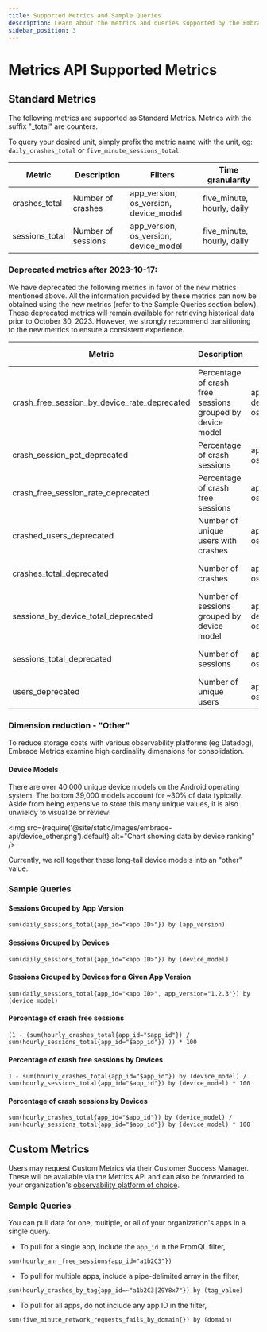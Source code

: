 ```yaml
---
title: Supported Metrics and Sample Queries
description: Learn about the metrics and queries supported by the Embrace API
sidebar_position: 3
---
```


# Metrics API Supported Metrics

## Standard Metrics

The following metrics are supported as Standard Metrics. Metrics with the suffix "_total" are counters.

To query your desired unit, simply prefix the metric name with the unit, eg: `daily_crashes_total`
or `five_minute_sessions_total`.

| Metric                            | Description                                               | Filters                               | Time granularity           |           
|-----------------------------------|-----------------------------------------------------------|---------------------------------------|----------------------------|
| crashes_total                     | Number of crashes                                         | app_version, os_version, device_model | five_minute, hourly, daily |
| sessions_total                    | Number of sessions                                        | app_version, os_version, device_model | five_minute, hourly, daily |

### Deprecated metrics after 2023-10-17:
We have deprecated the following metrics in favor of the new metrics mentioned above.
All the information provided by these metrics can now be obtained using the new metrics (refer to the Sample Queries section below).
These deprecated metrics will remain available for retrieving historical data prior to October 30, 2023.
However, we strongly recommend transitioning to the new metrics to ensure a consistent experience.

| Metric                                       | Description                                               | Filters                               | Time granularity           |           
|----------------------------------------------|-----------------------------------------------------------|---------------------------------------|----------------------------|
| crash_free_session_by_device_rate_deprecated | Percentage of crash free sessions grouped by device model | app_version, device_model, os_version | hourly, daily              |
| crash_session_pct_deprecated                 | Percentage of crash sessions                              | app_version, os_version               | hourly, daily              |
| crash_free_session_rate_deprecated           | Percentage of crash free sessions                         | app_version, os_version               | hourly, daily              |
| crashed_users_deprecated                     | Number of unique users with crashes                       | app_version, os_version               | hourly, daily              |
| crashes_total_deprecated                     | Number of crashes                                         | app_version, os_version               | five_minute, hourly, daily |
| sessions_by_device_total_deprecated          | Number of sessions grouped by device model                | app_version, device_model, os_version | hourly, daily              |
| sessions_total_deprecated                    | Number of sessions                                        | app_version, os_version               | five_minute, hourly, daily |
| users_deprecated                             | Number of unique users                                    | app_version, os_version               | hourly, daily              |



### Dimension reduction - "Other"

To reduce storage costs with various observability platforms (eg Datadog), Embrace Metrics examine high cardinality dimensions for consolidation.

#### Device Models
There are over 40,000 unique device models on the Android operating system.  The bottom 39,000 models account for ~30% of data typically.  Aside from being expensive to store this many unique values, it is also unwieldy to visualize or review!

<img src={require('@site/static/images/embrace-api/device_other.png').default} alt="Chart showing data by device ranking" />

Currently, we roll together these long-tail device models into an "other" value.

### Sample Queries

#### Sessions Grouped by App Version

```promql
sum(daily_sessions_total{app_id="<app ID>"}) by (app_version)
```

#### Sessions Grouped by Devices

```promql
sum(daily_sessions_total{app_id="<app ID>"}) by (device_model)
```

#### Sessions Grouped by Devices for a Given App Version

```promql
sum(daily_sessions_total{app_id="<app ID>", app_version="1.2.3"}) by (device_model)
```

#### Percentage of crash free sessions

```promql
(1 - (sum(hourly_crashes_total{app_id="$app_id"}) / sum(hourly_sessions_total{app_id="$app_id"}) )) * 100
```

#### Percentage of crash free sessions by Devices

```promql
1 - sum(hourly_crashes_total{app_id="$app_id"}) by (device_model) / sum(hourly_sessions_total{app_id="$app_id"}) by (device_model) * 100
```

#### Percentage of crash sessions by Devices

```promql
sum(hourly_crashes_total{app_id="$app_id"}) by (device_model) / sum(hourly_sessions_total{app_id="$app_id"}) by (device_model) * 100
```
## Custom Metrics

Users may request Custom Metrics via their Customer Success Manager. These will be available via the Metrics API and can
also be forwarded to your organization's [observability platform of choice](/data-destinations).

### Sample Queries

You can pull data for one, multiple, or all of your organization's apps in a single query.

* To pull for a single app, include the `app_id` in the PromQL filter,
```promql
sum(hourly_anr_free_sessions{app_id="a1b2C3"})
```
* To pull for multiple apps, include a pipe-delimited array in the filter,
```promql
sum(hourly_crashes_by_tag{app_id=~"a1b2C3|Z9Y8x7"}) by (tag_value) 
```
* To pull for all apps, do not include any app ID in the filter,
```promql
sum(five_minute_network_requests_fails_by_domain{}) by (domain)
```